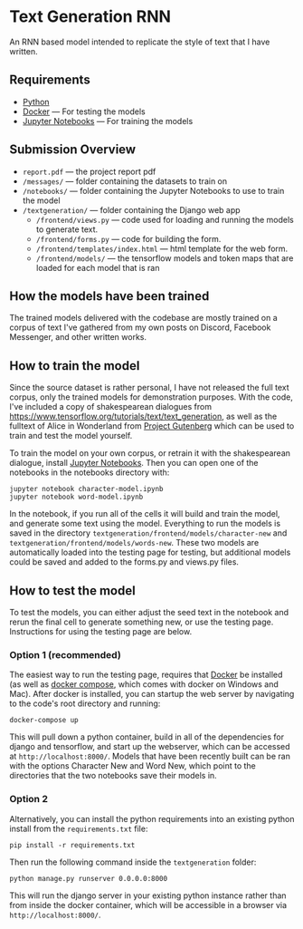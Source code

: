 # Text Generation RNN
An RNN based model intended to replicate the style of text that I have written.

## Requirements
- [Python](https://www.python.org/)
- [Docker](https://www.docker.com/products/docker-desktop) &mdash; For testing the models
- [Jupyter Notebooks](https://jupyter.org/) &mdash; For training the models

## Submission Overview
- `report.pdf` &mdash; the project report pdf
- `/messages/` &mdash; folder containing the datasets to train on
- `/notebooks/` &mdash; folder containing the Jupyter Notebooks to use to train the model
- `/textgeneration/` &mdash; folder containing the Django web app
    - `/frontend/views.py` &mdash; code used for loading and running the models to generate text.
    - `/frontend/forms.py` &mdash; code for building the form.
    - `/frontend/templates/index.html` &mdash; html template for the web form.
    - `/frontend/models/` &mdash; the tensorflow models and token maps that are loaded for each model that is ran

## How the models have been trained
The trained models delivered with the codebase are mostly trained on a corpus of text I've gathered from my own posts on Discord, Facebook Messenger, and other written works.

## How to train the model
Since the source dataset is rather personal, I have not released the full text corpus, only the trained models for demonstration purposes. With the code, I've included a copy of shakespearean dialogues from https://www.tensorflow.org/tutorials/text/text_generation, as well as the fulltext of Alice in Wonderland from [Project Gutenberg](https://www.gutenberg.org/) which can be used to train and test the model yourself.

To train the model on your own corpus, or retrain it with the shakespearean dialogue, install [Jupyter Notebooks](https://jupyter.org/). Then you can open one of the notebooks in the notebooks directory with:

    jupyter notebook character-model.ipynb
    jupyter notebook word-model.ipynb
In the notebook, if you run all of the cells it will build and train the model, and generate some text using the model. Everything to run the models is saved in the directory `textgeneration/frontend/models/character-new` and `textgeneration/frontend/models/words-new`. These two models are automatically loaded into the testing page for testing, but additional models could be saved and added to the forms.py and views.py files.

## How to test the model
To test the models, you can either adjust the seed text in the notebook and rerun the final cell to generate something new, or use the testing page. Instructions for using the testing page are below.
### Option 1 (recommended)
The easiest way to run the testing page, requires that [Docker](https://www.docker.com/products/docker-desktop) be installed (as well as [docker compose](https://docs.docker.com/compose/install/), which comes with docker on Windows and Mac). After docker is installed, you can startup the web server by navigating to the code's root directory and running:

    docker-compose up

This will pull down a python container, build in all of the dependencies for django and tensorflow, and start up the webserver, which can be accessed at `http://localhost:8000/`. Models that have been recently built can be ran with the options Character New and Word New, which point to the directories that the two notebooks save their models in.
### Option 2
Alternatively, you can install the python requirements into an existing python install from the `requirements.txt` file:

    pip install -r requirements.txt
Then run the following command inside the `textgeneration` folder:

    python manage.py runserver 0.0.0.0:8000

This will run the django server in your existing python instance rather than from inside the docker container, which will be accessible in a browser via `http://localhost:8000/`.
